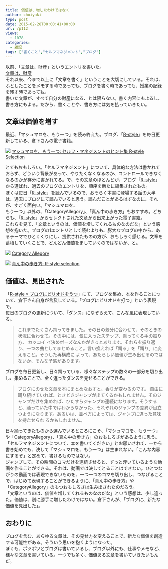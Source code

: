 ```yaml
---
title: 価値は、増したわけではなく
author: choiyaki
type: post
date: 2015-02-28T00:00:41+00:00
url: /p112
views:
  - 1078
categories:
  - 雑記
tags: ["書くこと","セルフマネジメント","ブログ"]
---
```

以前、「文章は、財産」というエントリを書いた。  
[文章は、財産][1]  
それ以来、今まで以上に「文章を書く」ということを大切にしている。それは、ふとしたことをメモする時であっても、ブログを書く時であっても、授業の記録を残す時であっても。  
書いた文章が、すべて自分の財産になる、とは限らない。書く内容にもよるし、書き方にもよる。だから、書くことや、書き方には気を払っていきたい。

## 文章は価値を増す

最近、「マシュマロを、もう一つ」を読み終えた。ブログ、「[R-style][2]」を毎日更新している、倉下さんの電子書籍。

[![](https://gyazo.com/24e81b29c8d9df8fe9cfd64651c26be5.jpeg)](http://www.amazon.co.jp/exec/obidos/asin/B00SUDGMTM/choiyaki81-22/)
[マシュマロを、もう一つ: セルフ・マネジメントのヒント集 R-style Selection](ttp://www.amazon.co.jp/exec/obidos/asin/B00SUDGMTM/choiyaki81-22/)

とてもおもしろい。「セルフマネジメント」について、具体的な方法は書かれておらず、どういう背景があって、やりたくなくなるのか、コントロールできなくなるのかが存分に書かれてる。で、その文章のほとんどが、ブログ「[R-style][2]」から選ばれ、過去のブログのエントリを、順序を新たに編集されたもの。  
ぼくは毎日「[R-style][2]」を読んでいるので、おそらく本書に登場する話の大半は、過去にブログにて読んでいると思う。読んだことがあるはずなのに、それが、すごく面白い。「マシュマロを、  
もう一つ」以外の、「CategoryAllegory」、「真ん中の歩き方」もおすすめ。どちらも、「[R-style][2]」からセレクトされた文章から出来上がった電子書籍。  
これらを見て、「文章というのは、価値を増してくれるものなのだな」という感想を抱いた。ブログの1エントリとして読むよりも、膨大なブログの中から、あるテーマでひとくくりにし、提供されたものの方が、おもしろく感じる。文章を蓄積していくことで、どんどん価値をましていくのではないか、と。

[![](https://gyazo.com/a03d210ba534c297a73f57e0e0fa36e1.jpeg)](http://www.amazon.co.jp/exec/obidos/asin/B00L9UYH7W/choiyaki81-22/)
[Category Allegory](http://www.amazon.co.jp/exec/obidos/asin/B00L9UYH7W/choiyaki81-22/)

[![](https://gyazo.com/6223b9d1c77e1a67eb204939f2daf4c8.jpeg)](http://www.amazon.co.jp/exec/obidos/asin/B00N4E5L1C/choiyaki81-22/)
[真ん中の歩き方: R-style selection](http://www.amazon.co.jp/exec/obidos/asin/B00N4E5L1C/choiyaki81-22/)

## 価値は、見出された

「[R-style &#187; ブログにピリオドをうつ][3]」にて、ブログを集め、本を作ることについて、倉下さん自身が言及している。「ブログにピリオドを打つ」という表現で。  
毎日のブログの更新について、「ダンス」になぞらえて、こんな風に表現している。

> これまでたくさん踊ってきました。その日の気分に合わせて、そのときの状況に合わせて。その中には、気に入ったステップ、乗ってくる手の振り方、 カッコイ イ決めポーズなんかがきっとあります。それらを振り返り、一つの曲としてまとめること。言い換えれば「踊る」を「踊り」に変えること。そうした再構成に よって、あたらしい価値が生み出せるのではないか、そんな予感があります。

ブログを毎日更新し、日々踊っている、様々なステップの数々の一部分を切り出し、集めることで、全く違ったダンスを見せることができる。

> ブログにのせた文章を本にまとめなおすと、香りが変わるのです。 自由に踊り続けていれば、ときどきジャンプが出てくるかもしれません。そのジャンプだけを集めれば、ひたすらジャンプの連続になります。そうする と、踊っていた中ではわからなかった、それぞれのジャンプの差異が目立つようになります。あるいは、並べ方によっては、ジャンプに違った意味を持たせられ るかもしれません。

日々踊ってきたものから選んでいるところにこそ、「マシュマロを、もう一つ」や「CategoryAllegory」、「真ん中の歩き方」のおもしろさがあるように思う。  
「セルフマネジメントについて、本を書いてください」とお願いされて、一から書き始めても、決して「マシュマロを、もう一つ」は生まれない。「こんな内容にするぞ」と定めて、書けるものではない。  
ジャンプして、その瞬間のコマだけを連続させると、ずっと浮いているような動画を作ることができる。それは、動画では決してとることはできない。ひとつながりの動画では表現できないものを、一つ一つのコマを切り出し、つなげることで、はじめて表現することができるように、「真ん中の歩き方」や「CategoryAllegory」のもつおもしろさは生み出されたのだろう。  
「文章というのは、価値を増してくれるものなのだな」という感想は、少し違った。価値は、別に勝手に増したわけではない。倉下さんが、「ブログに、新たな価値を見出した」。

## おわりに

ブログを含む、あらゆる文章は、その見せ方を変えることで、新たな価値を創造する可能性がある。そういう思いを抱くようになった。  
ぼくも、ポツポツとブログは書いているし、ブログ以外にも、仕事やメモなど、様々な文章を書いている。一つでも多く、価値ある文章を書いていきたいもんだ。

 [1]: https://choiyaki.com/?p=114 "文章は、財産 - iPhoneと本と数学となんやかんやと"
 [2]: http://rashita.net/blog/ "R-style"
 [3]: http://rashita.net/blog/?p=15502 "R-style &#187; ブログにピリオドをうつ"